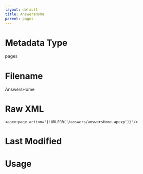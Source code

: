 ```yaml
---
layout: default
title: AnswersHome
parent: pages
---
```

# Metadata Type
pages


# Filename 
AnswersHome


# Raw XML
```
<apex:page action="{!URLFOR('/answers/answersHome.apexp')}"/>
```


# Last Modified


# Usage
